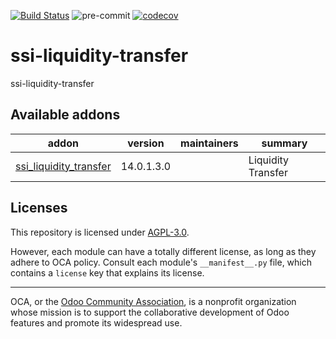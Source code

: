 [![Build Status](https://travis-ci.com/open-synergy/ssi-liquidity-transfer.svg?branch=14.0)](https://travis-ci.com/open-synergy/ssi-liquidity-transfer)
![pre-commit](https://github.com/open-synergy/ssi-liquidity-transfer/actions/workflows/pre-commit.yml/badge.svg)
[![codecov](https://codecov.io/gh/open-synergy/ssi-liquidity-transfer/branch/14.0/graph/badge.svg)](https://codecov.io/gh/open-synergy/ssi-liquidity-transfer)

<!-- /!\ do not modify above this line -->

# ssi-liquidity-transfer

ssi-liquidity-transfer

<!-- /!\ do not modify below this line -->

<!-- prettier-ignore-start -->

[//]: # (addons)

Available addons
----------------
addon | version | maintainers | summary
--- | --- | --- | ---
[ssi_liquidity_transfer](ssi_liquidity_transfer/) | 14.0.1.3.0 |  | Liquidity Transfer

[//]: # (end addons)

<!-- prettier-ignore-end -->

## Licenses

This repository is licensed under [AGPL-3.0](LICENSE).

However, each module can have a totally different license, as long as they adhere to OCA
policy. Consult each module's `__manifest__.py` file, which contains a `license` key
that explains its license.

----

OCA, or the [Odoo Community Association](http://odoo-community.org/), is a nonprofit
organization whose mission is to support the collaborative development of Odoo features
and promote its widespread use.
